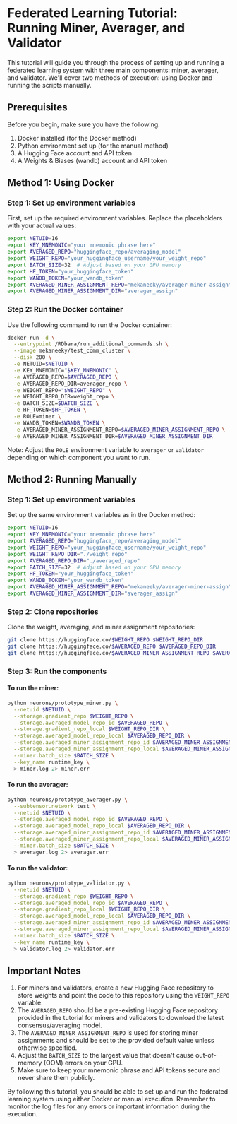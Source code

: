 # Federated Learning Tutorial: Running Miner, Averager, and Validator

This tutorial will guide you through the process of setting up and running a federated learning system with three main components: miner, averager, and validator. We'll cover two methods of execution: using Docker and running the scripts manually.

## Prerequisites

Before you begin, make sure you have the following:

1. Docker installed (for the Docker method)
2. Python environment set up (for the manual method)
3. A Hugging Face account and API token
4. A Weights & Biases (wandb) account and API token

## Method 1: Using Docker

### Step 1: Set up environment variables

First, set up the required environment variables. Replace the placeholders with your actual values:

```bash
export NETUID=16
export KEY_MNEMONIC="your mnemonic phrase here"
export AVERAGED_REPO="huggingface_repo/averaging_model"
export WEIGHT_REPO="your_huggingface_username/your_weight_repo"
export BATCH_SIZE=32  # Adjust based on your GPU memory
export HF_TOKEN="your_huggingface_token"
export WANDB_TOKEN="your_wandb_token"
export AVERAGED_MINER_ASSIGNMENT_REPO="mekaneeky/averager-miner-assign"
export AVERAGED_MINER_ASSIGNMENT_DIR="averager_assign"
```

### Step 2: Run the Docker container

Use the following command to run the Docker container:

```bash
docker run -d \
  --entrypoint /RDbara/run_additional_commands.sh \
  --image mekaneeky/test_comm_cluster \
  --disk 200 \
  -e NETUID=$NETUID \
  -e KEY_MNEMONIC="$KEY_MNEMONIC" \
  -e AVERAGED_REPO=$AVERAGED_REPO \
  -e AVERAGED_REPO_DIR=averager_repo \
  -e WEIGHT_REPO="$WEIGHT_REPO" \
  -e WEIGHT_REPO_DIR=weight_repo \
  -e BATCH_SIZE=$BATCH_SIZE \
  -e HF_TOKEN=$HF_TOKEN \
  -e ROLE=miner \
  -e WANDB_TOKEN=$WANDB_TOKEN \
  -e AVERAGED_MINER_ASSIGNMENT_REPO=$AVERAGED_MINER_ASSIGNMENT_REPO \
  -e AVERAGED_MINER_ASSIGNMENT_DIR=$AVERAGED_MINER_ASSIGNMENT_DIR
```

Note: Adjust the `ROLE` environment variable to `averager` or `validator` depending on which component you want to run.

## Method 2: Running Manually

### Step 1: Set up environment variables

Set up the same environment variables as in the Docker method:

```bash
export NETUID=16
export KEY_MNEMONIC="your mnemonic phrase here"
export AVERAGED_REPO="huggingface_repo/averaging_model"
export WEIGHT_REPO="your_huggingface_username/your_weight_repo"
export WEIGHT_REPO_DIR="./weight_repo"
export AVERAGED_REPO_DIR="./averaged_repo"
export BATCH_SIZE=32  # Adjust based on your GPU memory
export HF_TOKEN="your_huggingface_token"
export WANDB_TOKEN="your_wandb_token"
export AVERAGED_MINER_ASSIGNMENT_REPO="mekaneeky/averager-miner-assign"
export AVERAGED_MINER_ASSIGNMENT_DIR="averager_assign"
```

### Step 2: Clone repositories

Clone the weight, averaging, and miner assignment repositories:

```bash
git clone https://huggingface.co/$WEIGHT_REPO $WEIGHT_REPO_DIR
git clone https://huggingface.co/$AVERAGED_REPO $AVERAGED_REPO_DIR
git clone https://huggingface.co/$AVERAGED_MINER_ASSIGNMENT_REPO $AVERAGED_MINER_ASSIGNMENT_DIR
```

### Step 3: Run the components

#### To run the miner:

```bash
python neurons/prototype_miner.py \
  --netuid $NETUID \
  --storage.gradient_repo $WEIGHT_REPO \
  --storage.averaged_model_repo_id $AVERAGED_REPO \
  --storage.gradient_repo_local $WEIGHT_REPO_DIR \
  --storage.averaged_model_repo_local $AVERAGED_REPO_DIR \
  --storage.averaged_miner_assignment_repo_id $AVERAGED_MINER_ASSIGNMENT_REPO \
  --storage.averaged_miner_assignment_repo_local $AVERAGED_MINER_ASSIGNMENT_DIR \
  --miner.batch_size $BATCH_SIZE \
  --key_name runtime_key \
  > miner.log 2> miner.err
```

#### To run the averager:

```bash
python neurons/prototype_averager.py \
  --subtensor.network test \
  --netuid $NETUID \
  --storage.averaged_model_repo_id $AVERAGED_REPO \
  --storage.averaged_model_repo_local $AVERAGED_REPO_DIR \
  --storage.averaged_miner_assignment_repo_id $AVERAGED_MINER_ASSIGNMENT_REPO \
  --storage.averaged_miner_assignment_repo_local $AVERAGED_MINER_ASSIGNMENT_DIR \
  --miner.batch_size $BATCH_SIZE \
  > averager.log 2> averager.err
```

#### To run the validator:

```bash
python neurons/prototype_validator.py \
  --netuid $NETUID \
  --storage.gradient_repo $WEIGHT_REPO \
  --storage.averaged_model_repo_id $AVERAGED_REPO \
  --storage.gradient_repo_local $WEIGHT_REPO_DIR \
  --storage.averaged_model_repo_local $AVERAGED_REPO_DIR \
  --storage.averaged_miner_assignment_repo_id $AVERAGED_MINER_ASSIGNMENT_REPO \
  --storage.averaged_miner_assignment_repo_local $AVERAGED_MINER_ASSIGNMENT_DIR \
  --miner.batch_size $BATCH_SIZE \
  --key_name runtime_key \
  > validator.log 2> validator.err
```

## Important Notes

1. For miners and validators, create a new Hugging Face repository to store weights and point the code to this repository using the `WEIGHT_REPO` variable.
2. The `AVERAGED_REPO` should be a pre-existing Hugging Face repository provided in the tutorial for miners and validators to download the latest consensus/averaging model.
3. The `AVERAGED_MINER_ASSIGNMENT_REPO` is used for storing miner assignments and should be set to the provided default value unless otherwise specified.
4. Adjust the `BATCH_SIZE` to the largest value that doesn't cause out-of-memory (OOM) errors on your GPU.
5. Make sure to keep your mnemonic phrase and API tokens secure and never share them publicly.

By following this tutorial, you should be able to set up and run the federated learning system using either Docker or manual execution. Remember to monitor the log files for any errors or important information during the execution.